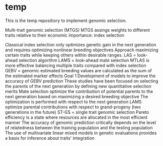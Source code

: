 # temp
This is the temp repositiory to implement genomic selection.

Multi-trait genomic selection (MTGS)
MTGS assings weights to different traits relative to their economic importance: index selection

Classical index selection only optimizes genetic gain in the next generation and requires optimizing nonlinear breeding objectives
Approach maximizing certain traits while keeping others within desirable ranges.
LAS = look-ahead selection algorithm
LAMS = look-ahead mate selection 
MTLAS is more effective balancing multiple traits compared with index selection
GEBV = genomic estimated breeding values are calculated as the sum of the estimated marker effects
Goal 1
Development of models to improve the accuracy of GEBV prediction
These studies have been focused on selecting the parents of the next generation by defining new quantitative selection merits
Mate selection optimize the contribution of potential parents to the next generation based on maximizing a desired breeding objective
The optimization is performed with respect to the next generation
LAMS optimize parental contributions with respect to grand-progeny (two generations in the future)
ST-GS = single trait genomic selection
Pareto efficiency is a state where resources are allocated in the most efficient manner
The accuracy of genomic prediction critically depends on the level of relatedness between the training population and the testing population
The use of multivariate linear mixed models in genetic evaluations provides a basis for inference about traits' integration
 